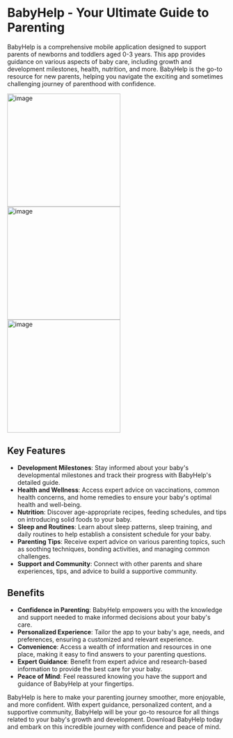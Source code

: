 # BabyHelp - Your Ultimate Guide to Parenting

BabyHelp is a comprehensive mobile application designed to support parents of newborns and toddlers aged 0-3 years. This app provides guidance on various aspects of baby care, including growth and development milestones, health, nutrition, and more. BabyHelp is the go-to resource for new parents, helping you navigate the exciting and sometimes challenging journey of parenthood with confidence.

<img width="260" alt="image" src="https://user-images.githubusercontent.com/6277451/234098520-fa474bd2-4b9b-4171-8794-5a5c8abeb355.png"> <img width="260" alt="image" src="https://user-images.githubusercontent.com/6277451/234098553-9e0f6fbf-d39d-4a96-bd7b-5b1956b46ce7.png"> <img width="260" alt="image" src="https://user-images.githubusercontent.com/6277451/234098601-baaa6a46-8a7a-45b4-b4d6-c3e464606dd4.png">

## Key Features

- **Development Milestones**: Stay informed about your baby's developmental milestones and track their progress with BabyHelp's detailed guide.
- **Health and Wellness**: Access expert advice on vaccinations, common health concerns, and home remedies to ensure your baby's optimal health and well-being.
- **Nutrition**: Discover age-appropriate recipes, feeding schedules, and tips on introducing solid foods to your baby.
- **Sleep and Routines**: Learn about sleep patterns, sleep training, and daily routines to help establish a consistent schedule for your baby.
- **Parenting Tips**: Receive expert advice on various parenting topics, such as soothing techniques, bonding activities, and managing common challenges.
- **Support and Community**: Connect with other parents and share experiences, tips, and advice to build a supportive community.

## Benefits

- **Confidence in Parenting**: BabyHelp empowers you with the knowledge and support needed to make informed decisions about your baby's care.
- **Personalized Experience**: Tailor the app to your baby's age, needs, and preferences, ensuring a customized and relevant experience.
- **Convenience**: Access a wealth of information and resources in one place, making it easy to find answers to your parenting questions.
- **Expert Guidance**: Benefit from expert advice and research-based information to provide the best care for your baby.
- **Peace of Mind**: Feel reassured knowing you have the support and guidance of BabyHelp at your fingertips.

BabyHelp is here to make your parenting journey smoother, more enjoyable, and more confident. With expert guidance, personalized content, and a supportive community, BabyHelp will be your go-to resource for all things related to your baby's growth and development. Download BabyHelp today and embark on this incredible journey with confidence and peace of mind.
